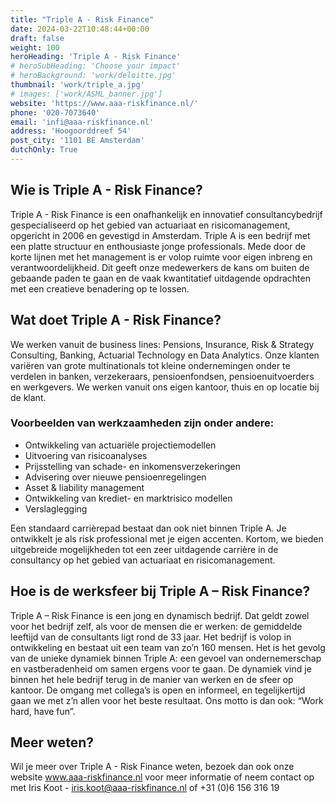 ```yaml
---
title: "Triple A - Risk Finance"
date: 2024-03-22T10:48:44+00:00
draft: false
weight: 100
heroHeading: 'Triple A - Risk Finance'
# heroSubHeading: 'Choose your impact'
# heroBackground: 'work/deloitte.jpg'
thumbnail: 'work/triple_a.jpg'
# images: ['work/ASML_banner.jpg']
website: 'https://www.aaa-riskfinance.nl/'
phone: '020-7073640'
email: 'infi@aaa-riskfinance.nl'
address: 'Hoogoorddreef 54'
post_city: '1101 BE Amsterdam'
dutchOnly: True
---
```


## Wie is Triple A - Risk Finance?

Triple A - Risk Finance is een onafhankelijk en innovatief consultancybedrijf gespecialiseerd op het gebied van actuariaat en risicomanagement, opgericht in 2006 en gevestigd in Amsterdam. Triple A is een bedrijf met een platte structuur en enthousiaste jonge professionals. Mede door de korte lijnen met het management is er volop ruimte voor eigen inbreng en verantwoordelijkheid. Dit geeft onze medewerkers de kans om buiten de gebaande paden te gaan en de vaak kwantitatief uitdagende opdrachten met een creatieve benadering op te lossen.

## Wat doet Triple A - Risk Finance?

We werken vanuit de business lines: Pensions, Insurance, Risk & Strategy Consulting, Banking, Actuarial Technology en Data Analytics. Onze klanten variëren van grote multinationals tot kleine ondernemingen onder te verdelen in banken, verzekeraars, pensioenfondsen, pensioenuitvoerders en werkgevers. We werken vanuit ons eigen kantoor, thuis en op locatie bij de klant.

### Voorbeelden van werkzaamheden zijn onder andere:

 - Ontwikkeling van actuariële projectiemodellen
 - Uitvoering van risicoanalyses
 - Prijsstelling van schade- en inkomensverzekeringen
 - Advisering over nieuwe pensioenregelingen
 - Asset & liability management
 -  Ontwikkeling van krediet- en marktrisico modellen
 -  Verslaglegging

Een standaard carrièrepad bestaat dan ook niet binnen Triple A. Je ontwikkelt je als risk professional met je eigen accenten. Kortom, we bieden uitgebreide mogelijkheden tot een zeer uitdagende carrière in de consultancy op het gebied van actuariaat en risicomanagement.

## Hoe is de werksfeer bij Triple A – Risk Finance?

Triple A – Risk Finance is een jong en dynamisch bedrijf. Dat geldt zowel voor het bedrijf zelf, als voor de mensen die er werken: de gemiddelde leeftijd van de consultants ligt rond de 33 jaar. Het bedrijf is volop in ontwikkeling en bestaat uit een team van zo’n 160 mensen. Het is het gevolg van de unieke dynamiek binnen Triple A: een gevoel van ondernemerschap en vastberadenheid om samen ergens voor te gaan. De dynamiek vind je binnen het hele bedrijf terug in de manier van werken en de sfeer op kantoor. De omgang met collega’s is open en informeel, en tegelijkertijd gaan we met z’n allen voor het beste resultaat. Ons motto is dan ook: “Work hard, have fun”.

## Meer weten?

Wil je meer over Triple A - Risk Finance weten, bezoek dan ook onze website www.aaa-riskfinance.nl voor meer informatie of neem contact op met Iris Koot - iris.koot@aaa-riskfinance.nl of +31 (0)6 156 316 19